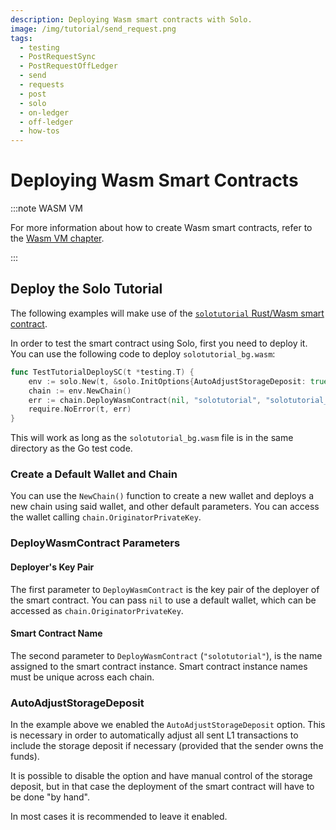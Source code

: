 ```yaml
---
description: Deploying Wasm smart contracts with Solo.
image: /img/tutorial/send_request.png
tags:
  - testing
  - PostRequestSync
  - PostRequestOffLedger
  - send
  - requests
  - post
  - solo
  - on-ledger
  - off-ledger
  - how-tos
---
```


# Deploying Wasm Smart Contracts

:::note WASM VM

For more information about how to create Wasm smart contracts, refer to the [Wasm VM chapter](/isc/getting-started/languages-and-vms#wasm-vm-for-isc).

:::

## Deploy the Solo Tutorial

The following examples will make use of the
[`solotutorial` Rust/Wasm smart contract](https://github.com/iotaledger/wasp/tree/develop/documentation/tutorial-examples).

In order to test the smart contract using Solo, first you need to deploy it. You can use the following code to
deploy `solotutorial_bg.wasm`:

```go
func TestTutorialDeploySC(t *testing.T) {
	env := solo.New(t, &solo.InitOptions{AutoAdjustStorageDeposit: true})
	chain := env.NewChain()
	err := chain.DeployWasmContract(nil, "solotutorial", "solotutorial_bg.wasm")
	require.NoError(t, err)
}
```

This will work as long as the `solotutorial_bg.wasm` file is in the same directory as the Go test code.

### Create a Default Wallet and Chain

You can use the `NewChain()` function to create a new wallet and deploys a new chain using said wallet, and other
default parameters. You can access the wallet calling `chain.OriginatorPrivateKey`.

### DeployWasmContract Parameters

#### Deployer's Key Pair

The first parameter to `DeployWasmContract` is the key pair of the deployer of the smart contract. You can pass `nil`
to use a default wallet, which can be accessed as `chain.OriginatorPrivateKey`.

#### Smart Contract Name

The second parameter to `DeployWasmContract` (`"solotutorial"`), is the name assigned to the smart contract instance.
Smart contract instance names must be unique across each chain.

### AutoAdjustStorageDeposit

In the example above we enabled the `AutoAdjustStorageDeposit` option.
This is necessary in order to automatically adjust all sent L1 transactions to include the storage deposit if
necessary (provided that the sender owns the funds).

It is possible to disable the option and have manual control of the storage deposit, but in that case the deployment
of the smart contract will have to be done "by hand".

In most cases it is recommended to leave it enabled.
